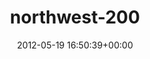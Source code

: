 ---
title:		"northwest-200"
type:		"photos"
mediatype:		"upload"
location:		"TBC"
date:		"2012-05-19 16:50:39+00:00"
album:		"events"
filename:		"northwest-200.md"
series:		""
cl_public_id:		"events/northwest-200"
cl_version:		1497002610
format:		"tiff"
bytes:		5114172
width:		2560
height:		1440
colours:
- "#BFAE9E"
- "#8B8075"
- "#3C3826"
- "#444338"
- "#42472E"
- "#5D6A38"
- "#6C7335"
- "#2E221C"
- "#C4A58D"
- "#626452"
- "#8A7558"
- "#BCA180"
- "#686A72"
- "#35353A"
- "#3B4C33"
- "#706D40"
- "#78604F"
- "#566553"
exposure_mode:		"Auto"
program:		"Shutter speed priority AE"
aperture:		"9.0"
focal_length:		"200.0 mm"
iso:		"100"
shutter_speed:		"1/200"
metering:		"Multi-segment"
flash:		"Off, Did not fire"
white_balance:		"Custom"
colour_temp:		"No colour temperature"
has_crop:		"false"
orientation:		"Horizontal (normal)"
camera_model:		"NIKON D7000"
lens_info:		"70-200mm f/2.8"
artist:		"Matt Finucane"
x_resolution:		"300"
y_resolution:		"300"
---